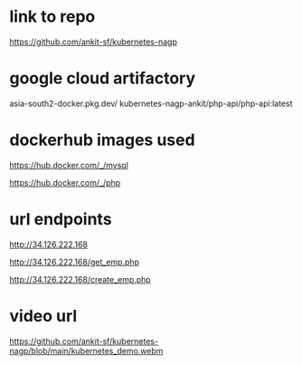 # link to repo
https://github.com/ankit-sf/kubernetes-nagp

# google cloud artifactory
asia-south2-docker.pkg.dev/
kubernetes-nagp-ankit/php-api/php-api:latest

#  dockerhub images used
https://hub.docker.com/_/mysql

https://hub.docker.com/_/php


# url endpoints
http://34.126.222.168

http://34.126.222.168/get_emp.php

http://34.126.222.168/create_emp.php

# video url
https://github.com/ankit-sf/kubernetes-nagp/blob/main/kubernetes_demo.webm